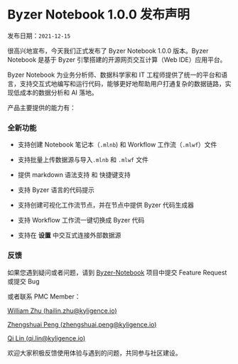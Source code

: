 # Byzer Notebook 1.0.0 发布声明

发布日期：`2021-12-15`

很高兴地宣布，今天我们正式发布了 Byzer Notebook 1.0.0 版本。Byzer Notebook 是基于 Byzer 引擎搭建的开源网页交互计算（Web IDE）应用平台。

Byzer Notebook 为业务分析师、数据科学家和 IT 工程师提供了统一的平台和语言，支持交互式地编写和运行代码，能够更好地帮助用户打通复杂的数据链路，实现低成本的数据分析和 AI 落地。

产品主要提供的能力有：

### 全新功能

- 支持创建 Notebook 笔记本（`.mlnb`) 和 Workflow 工作流（`.mlwf`）文件
- 支持批量上传数据源与导入`.mlnb` 和 `.mlwf` 文件
- 提供 markdown 语法支持 和 快捷键支持
- 支持 Byzer 语言的代码提示
- 支持创建可视化工作流节点，并在节点中提供 Byzer 代码生成器
- 支持 Workflow 工作流一键切换成 Byzer 代码

- 支持在 **设置** 中交互式连接外部数据源

### 反馈

如果您遇到疑问或者问题，请到 [Byzer-Notebook](https://github.com/byzer-org/byzer-notebook) 项目中提交 Feature Request 或提交 Bug

或者联系 PMC Member：

[William Zhu (hailin.zhu@kyligence.io)](mailto:hailin.zhu@kyligence.io)

[Zhengshuai Peng (zhengshuai.peng@kyligence.io)](mailto:zhengshuai.peng@kyligence.io)

[Qi Lin (qi.lin@kyligence.io)](mailto:qi.lin@kyligence.io)



欢迎大家积极反馈使用体验与遇到的问题，共同参与社区建设。



